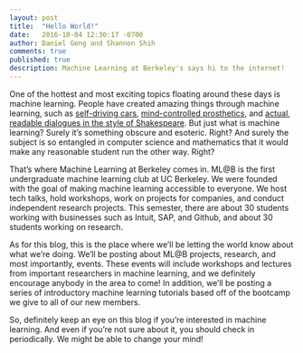 ```yaml
---
layout: post
title:  "Hello World!"
date:   2016-10-04 12:30:17 -0700
author: Daniel Geng and Shannon Shih
comments: true
published: true
description: Machine Learning at Berkeley's says hi to the internet!
---
```


One of the hottest and most exciting topics floating around these days is machine learning. People have created amazing things through machine learning, such as [self-driving cars](https://www.google.com/selfdrivingcar/), [mind-controlled prosthetics](http://www.popularmechanics.com/science/health/a17702/brain-controlled-prostheses-is-closer-than-you-think/), and [actual, readable dialogues in the style of Shakespeare](http://karpathy.github.io/2015/05/21/rnn-effectiveness/). But just what is machine learning? Surely it’s something obscure and esoteric. Right? And surely the subject is so entangled in computer science and mathematics that it would make any reasonable student run the other way. Right?


That’s where Machine Learning at Berkeley comes in. <!-- break --> ML@B is the first undergraduate machine learning club at UC Berkeley. We were founded with the goal of making machine learning accessible to everyone. We host tech talks, hold workshops, work on projects for companies, and conduct independent research projects. This semester, there are about 30 students working with businesses such as Intuit, SAP, and Github, and about 30 students working on research.


As for this blog, this is the place where we’ll be letting the world know about what we’re doing. We’ll be posting about ML@B projects, research, and most importantly, events. These events will include workshops and lectures from important researchers in machine learning, and we definitely encourage anybody in the area to come! In addition, we’ll be posting a series of introductory machine learning tutorials based off of the bootcamp we give to all of our new members.


So, definitely keep an eye on this blog if you’re interested in machine learning. And even if you’re not sure about it, you should check in periodically. We might be able to change your mind!

